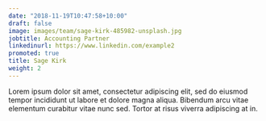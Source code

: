 ```yaml
---
date: "2018-11-19T10:47:58+10:00"
draft: false
image: images/team/sage-kirk-485982-unsplash.jpg
jobtitle: Accounting Partner
linkedinurl: https://www.linkedin.com/example2
promoted: true
title: Sage Kirk
weight: 2
---
```


Lorem ipsum dolor sit amet, consectetur adipiscing elit, sed do eiusmod tempor incididunt ut labore et dolore magna aliqua. Bibendum arcu vitae elementum curabitur vitae nunc sed. Tortor at risus viverra adipiscing at in.
